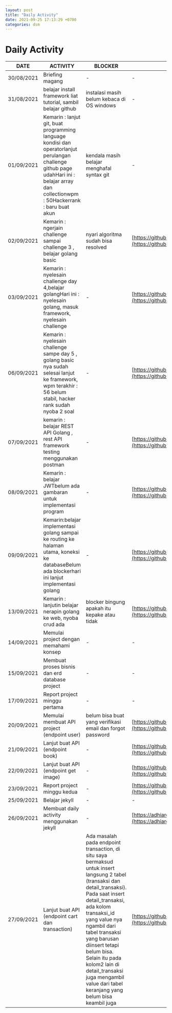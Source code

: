 ```yaml
---
layout: post
title: "Daily Activity"
date: 2021-09-25 17:13:29 +0700
categories: dsm
---
```


# Daily Activity

| DATE       | ACTIVITY                                                                                                                                                                                   | BLOCKER                                                                                                                                                                                                                                                                                                                                                                                             | REPOSITORY                                                                                                           |
| ---------- | ------------------------------------------------------------------------------------------------------------------------------------------------------------------------------------------ | --------------------------------------------------------------------------------------------------------------------------------------------------------------------------------------------------------------------------------------------------------------------------------------------------------------------------------------------------------------------------------------------------- | -------------------------------------------------------------------------------------------------------------------- |
| 30/08/2021 | Briefing magang                                                                                                                                                                            | -                                                                                                                                                                                                                                                                                                                                                                                                   | -                                                                                                                    |
| 31/08/2021 | belajar install framework liat tutorial, sambil belajar github                                                                                                                             | instalasi masih belum kebaca di OS windows                                                                                                                                                                                                                                                                                                                                                          | -                                                                                                                    |
| 01/09/2021 | Kemarin : lanjut git, buat programming language kondisi dan operatorlanjut perulangan challenge github page udahHari ini : belajar array dan collectionwpm : 50Hackerrank : baru buat akun | kendala masih belajar menghafal syntax git                                                                                                                                                                                                                                                                                                                                                          | -                                                                                                                    |
| 02/09/2021 | Kemarin : ngerjain challenge sampai challenge 3 , belajar golang basic                                                                                                                     | nyari algoritma sudah bisa resolved                                                                                                                                                                                                                                                                                                                                                                 | [https://github.com/adhiardiansyah/RefactoryChallengeDay3](https://github.com/adhiardiansyah/RefactoryChallengeDay3) |
| 03/09/2021 | Kemarin : nyelesain challenge day 4,belajar golangHari ini : nyelesain golang, masuk framework, nyelesain challenge                                                                        | -                                                                                                                                                                                                                                                                                                                                                                                                   | [https://github.com/adhiardiansyah/RefactoryChallengeDay5](https://github.com/adhiardiansyah/RefactoryChallengeDay5) |
| 06/09/2021 | Kemarin : nyelesain challenge sampe day 5 , golang basic nya sudah selesai lanjut ke framework, wpm terakhir : 56 belum stabil, hacker rank sudah nyoba 2 soal                             | -                                                                                                                                                                                                                                                                                                                                                                                                   | [https://github.com/adhiardiansyah/golang-rest-api](https://github.com/adhiardiansyah/golang-rest-api)               |
| 07/09/2021 | kemarin : belajar REST API Golang , rest API framework testing menggunakan postman                                                                                                         | -                                                                                                                                                                                                                                                                                                                                                                                                   | [https://github.com/adhiardiansyah/gin-gonic-rest-api](https://github.com/adhiardiansyah/gin-gonic-rest-api)         |
| 08/09/2021 | Kemarin : belajar JWTbelum ada gambaran untuk implementasi program                                                                                                                         | -                                                                                                                                                                                                                                                                                                                                                                                                   | [https://github.com/adhiardiansyah/gin-gonic-restful-api](https://github.com/adhiardiansyah/gin-gonic-restful-api)   |
| 09/09/2021 | Kemarin:belajar implementasi golang sampai ke routing ke halaman utama, koneksi ke databaseBelum ada blockerhari ini lanjut implementasi golang                                            | -                                                                                                                                                                                                                                                                                                                                                                                                   | [https://github.com/adhiardiansyah/goweb](https://github.com/adhiardiansyah/goweb)                                   |
| 13/09/2021 | Kemarin : lanjutin belajar nerapin golang ke web, nyoba crud ada                                                                                                                           | blocker bingung apakah itu kepake atau tidak                                                                                                                                                                                                                                                                                                                                                        | [https://github.com/adhiardiansyah/goshop](https://github.com/adhiardiansyah/goshop)                                 |
| 14/09/2021 | Memulai project dengan memahami konsep                                                                                                                                                     | -                                                                                                                                                                                                                                                                                                                                                                                                   | -                                                                                                                    |
| 15/09/2021 | Membuat proses bisnis dan erd database project                                                                                                                                             | -                                                                                                                                                                                                                                                                                                                                                                                                   | -                                                                                                                    |
| 17/09/2021 | Report project minggu pertama                                                                                                                                                              | -                                                                                                                                                                                                                                                                                                                                                                                                   | -                                                                                                                    |
| 20/09/2021 | Memulai membuat API project (endpoint user)                                                                                                                                                | belum bisa buat yang verifikasi email dan forgot password                                                                                                                                                                                                                                                                                                                                           | [https://github.com/adhiardiansyah/bookstore-rest-api](https://github.com/adhiardiansyah/bookstore-rest-api)         |
| 21/09/2021 | Lanjut buat API (endpoint book)                                                                                                                                                            | -                                                                                                                                                                                                                                                                                                                                                                                                   | [https://github.com/adhiardiansyah/bookstore-rest-api](https://github.com/adhiardiansyah/bookstore-rest-api)         |
| 22/09/2021 | Lanjut buat API (endpoint get image)                                                                                                                                                       | -                                                                                                                                                                                                                                                                                                                                                                                                   | [https://github.com/adhiardiansyah/bookstore-rest-api](https://github.com/adhiardiansyah/bookstore-rest-api)         |
| 23/09/2021 | Report project minggu kedua                                                                                                                                                                | -                                                                                                                                                                                                                                                                                                                                                                                                   | [https://github.com/adhiardiansyah/bookstore-rest-api](https://github.com/adhiardiansyah/bookstore-rest-api)         |
| 25/09/2021 | Belajar jekyll                                                                                                                                                                             | -                                                                                                                                                                                                                                                                                                                                                                                                   | -                                                                                                                    |
| 26/09/2021 | Membuat daily activity menggunakan jekyll                                                                                                                                                  | -                                                                                                                                                                                                                                                                                                                                                                                                   | [https://adhiardiansyah.xyz/magang_refactory/](https://adhiardiansyah.xyz/magang_refactory/)                         |
| 27/09/2021 | Lanjut buat API (endpoint cart dan transaction)                                                                                                                                            | Ada masalah pada endpoint transaction, di situ saya bermaksud untuk insert langsung 2 tabel (transaksi dan detail_transaksi). Pada saat insert detail_transaksi, ada kolom transaksi_id yang value nya ngambil dari tabel transaksi yang barusan diinsert tetapi belum bisa. Selain itu pada kolom2 lain di detail_transaksi juga mengambil value dari tabel keranjang yang belum bisa keambil juga | [https://github.com/adhiardiansyah/bookstore-rest-api](https://github.com/adhiardiansyah/bookstore-rest-api)         |
